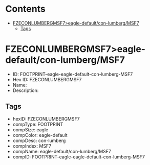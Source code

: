 



Contents
========

* [FZECONLUMBERGMSF7>eagle-default/con-lumberg/MSF7](#fzeconlumbergmsf7eagle-defaultcon-lumbergmsf7)
	* [Tags](#tags)

# FZECONLUMBERGMSF7>eagle-default/con-lumberg/MSF7

- ID: FOOTPRINT-eagle-eagle-default-con-lumberg-MSF7
- Hex ID: FZECONLUMBERGMSF7
- Name: 
- Description: 

## Tags

- hexID: FZECONLUMBERGMSF7
- oompType: FOOTPRINT
- oompSize: eagle
- oompColor: eagle-default
- oompDesc: con-lumberg
- oompIndex: MSF7
- oompName: eagle-default/con-lumberg/MSF7
- oompID: FOOTPRINT-eagle-eagle-default-con-lumberg-MSF7
